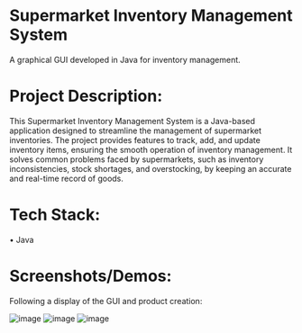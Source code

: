 # Supermarket Inventory Management System
A graphical GUI developed in Java for inventory management.
# Project Description:
This Supermarket Inventory Management System is a Java-based application designed to streamline the management of supermarket inventories. The project provides features to track, add, and update inventory items, ensuring the smooth operation of inventory management. It solves common problems faced by supermarkets, such as inventory inconsistencies, stock shortages, and overstocking, by keeping an accurate and real-time record of goods.
# Tech Stack:
• Java
# Screenshots/Demos:
Following a display of the GUI and product creation:

![image](https://github.com/user-attachments/assets/f23d3747-d410-470e-be4c-31a09c993650)
![image](https://github.com/user-attachments/assets/583c7573-a56c-4883-8923-2210535065b3)
![image](https://github.com/user-attachments/assets/053382f2-26c6-4aa9-93c8-d98ff7099dd6)



  
